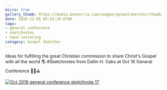 ```yaml
---
micro: true
gallery_thumb: https://media.bennorris.com/images/gospelsketcher/thumbs/oct-16-2-oaks.jpg
date: 2016-12-05 05:52:20-0700
tags:
- general conference
- sketchnotes
- hand lettering
category: Gospel Sketcher
---
```


Ideas for fulfilling the great Christian commission to share Christ's Gospel with all the world 🌎
#Sketchnotes from Dallin H. Oaks at Oct 16 General Conference ✍🏼⛪️

[![Oct 2016 general conference sketchnote 17](https://media.bennorris.com/images/gospelsketcher/general-conference/oct-2016/oct-16-2-oaks.jpg)](https://media.bennorris.com/images/gospelsketcher/general-conference/oct-2016/oct-16-2-oaks.jpg)